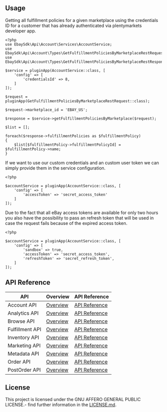 
## Usage

Getting all fulfillment policies for a given marketplace using the credentials ID for a customer that has already authenticated
via plentymarkets developer app. 
 
```
<?php 
use EbaySdk\Api\Account\Services\AccountService;
use EbaySdk\Api\Account\Types\GetFulfillmentPoliciesByMarketplaceRestRequest;
use EbaySdk\Api\Account\Types\GetFulfillmentPoliciesByMarketplaceRestResponse;

$service = pluginApp(AccountService::class, [
    'config' => [
        'credentialsId' => 8,
    ]
]);

$request = pluginApp(GetFulfillmentPoliciesByMarketplaceRestRequest::class);

$request->marketplace_id = 'EBAY_US';

$response = $service->getFulfillmentPoliciesByMarketplace($request);

$list = [];

foreach($response->fulfillmentPolicies as $fulfillmentPolicy)
{
    $list[$fulfillmentPolicy->fulfillmentPolicyId] = $fulfillmentPolicy->name;
}		
```

If we want to use our custom credentials and an custom user token we can simply provide them in the service configuration.

```
<?php 

$accountService = pluginApp(AccountService::class, [
    'config' => [
        'accessToken' => 'secret_access_token'
    ]
]);		
```

Due to the fact that all eBay access tokens are available for only two hours you also have the possibility to pass an
 refresh token that will be used in case the request fails because of the expired access token. 

```
<?php 

$accountService = pluginApp(AccountService::class, [
    'config' => [
        'sandbox' => true,
        'accessToken' => 'secret_access_token',
        'refreshToken' => 'secret_refresh_token',
    ]
]);		
```

## API Reference

|  API            |  Overview                                                                                   |  API Reference                                                                            |
|-----------------|---------------------------------------------------------------------------------------------|-------------------------------------------------------------------------------------------|
| Account API     | [Overview](http://developer.ebay.com/devzone/rest/sell/content/account/overview.html)       |  [API Reference](http://developer.ebay.com/devzone/rest/api-ref/account/index.html)       |
| Analytics API   | [Overview](http://developer.ebay.com/devzone/rest/sell/content/analytics/overview.html)     |  [API Reference](http://developer.ebay.com/devzone/rest/api-ref/analytics/index.html)     |
| Browse API      | [Overview](http://developer.ebay.com/devzone/rest/buy/content/browse/overview.html)         |  [API Reference](http://developer.ebay.com/devzone/rest/api-ref/browse/index.html)        |
| Fulfillment API | [Overview](http://developer.ebay.com/devzone/rest/sell/content/fulfillment/overview.html)   |  [API Reference](http://developer.ebay.com/devzone/rest/api-ref/fulfillment/index.html)   |
| Inventory API   | [Overview](http://developer.ebay.com/devzone/rest/sell/content/inventory/overview.html)     |  [API Reference](http://developer.ebay.com/devzone/rest/api-ref/inventory/index.html)     |
| Marketing API   | [Overview](http://developer.ebay.com/devzone/rest/sell/content/marketing/overview.html)     |  [API Reference](http://developer.ebay.com/devzone/rest/api-ref/marketing/index.html)     |
| Metadata API    | [Overview](http://developer.ebay.com/devzone/rest/sell/content/metadata/overview.html)      |  [API Reference](http://developer.ebay.com/devzone/rest/api-ref/metadata/index.html)      |
| Order API       | [Overview](http://developer.ebay.com/devzone/rest/buy/content/order/overview.html)          |  [API Reference](http://developer.ebay.com/devzone/rest/api-ref/order/index.html)         |
| PostOrder API   | [Overview](http://developer.ebay.com/Devzone/post-order/Concepts/UsageGuide.html)           |  [API Reference](http://developer.ebay.com/Devzone/post-order/index.html)                 |

## License

This project is licensed under the GNU AFFERO GENERAL PUBLIC LICENSE.- find further information in the [LICENSE.md](https://github.com/plentymarkets/plugin-etsy/blob/master/LICENSE.md).
